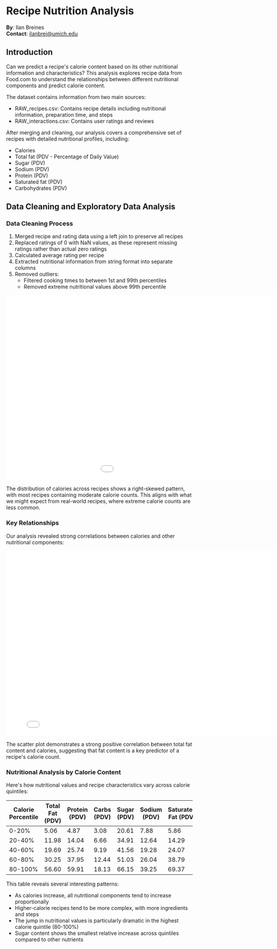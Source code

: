 # Recipe Nutrition Analysis

**By**: Ilan Breines  
**Contact**: ilanbrei@umich.edu

## Introduction

Can we predict a recipe's calorie content based on its other nutritional information and characteristics? This analysis explores recipe data from Food.com to understand the relationships between different nutritional components and predict calorie content.

The dataset contains information from two main sources:
- RAW_recipes.csv: Contains recipe details including nutritional information, preparation time, and steps
- RAW_interactions.csv: Contains user ratings and reviews

After merging and cleaning, our analysis covers a comprehensive set of recipes with detailed nutritional profiles, including:
- Calories
- Total fat (PDV - Percentage of Daily Value)
- Sugar (PDV)
- Sodium (PDV)
- Protein (PDV)
- Saturated fat (PDV)
- Carbohydrates (PDV)

## Data Cleaning and Exploratory Data Analysis

### Data Cleaning Process
1. Merged recipe and rating data using a left join to preserve all recipes
2. Replaced ratings of 0 with NaN values, as these represent missing ratings rather than actual zero ratings
3. Calculated average rating per recipe
4. Extracted nutritional information from string format into separate columns
5. Removed outliers:
   - Filtered cooking times to between 1st and 99th percentiles
   - Removed extreme nutritional values above 99th percentile


<iframe
  src="assets/cal_distribution.html"
  width="1200"
  height="500"
  frameborder="0"
></iframe>

The distribution of calories across recipes shows a right-skewed pattern, with most recipes containing moderate calorie counts. This aligns with what we might expect from real-world recipes, where extreme calorie counts are less common.

### Key Relationships

Our analysis revealed strong correlations between calories and other nutritional components:

<iframe
  src="assets/fat_calories.html"
  width="800"
  height="500"
  frameborder="0"
></iframe>

The scatter plot demonstrates a strong positive correlation between total fat content and calories, suggesting that fat content is a key predictor of a recipe's calorie count.


### Nutritional Analysis by Calorie Content

Here's how nutritional values and recipe characteristics vary across calorie quintiles:

| Calorie Percentile | Total Fat (PDV) | Protein (PDV) | Carbs (PDV) | Sugar (PDV) | Sodium (PDV) | Saturated Fat (PDV) | Avg Ingredients | Avg Steps |
|-------------------|-----------------|---------------|-------------|-------------|--------------|-------------------|----------------|------------|
| 0-20%             | 5.06           | 4.87          | 3.08        | 20.61       | 7.88         | 5.86              | 7.29           | 7.85       |
| 20-40%            | 11.98          | 14.04         | 6.66        | 34.91       | 12.64        | 14.29             | 8.44           | 8.94       |
| 40-60%            | 19.69          | 25.74         | 9.19        | 41.56       | 19.28        | 24.07             | 9.20           | 9.75       |
| 60-80%            | 30.25          | 37.95         | 12.44       | 51.03       | 26.04        | 38.79             | 9.82           | 10.78      |
| 80-100%           | 56.60          | 59.91         | 18.13       | 66.15       | 39.25        | 69.37             | 10.57          | 12.07      |

This table reveals several interesting patterns:
- As calories increase, all nutritional components tend to increase proportionally
- Higher-calorie recipes tend to be more complex, with more ingredients and steps
- The jump in nutritional values is particularly dramatic in the highest calorie quintile (80-100%)
- Sugar content shows the smallest relative increase across quintiles compared to other nutrients